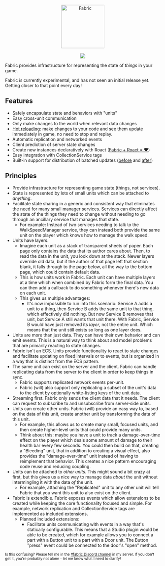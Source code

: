 <div align="center">
	<br>
	<img src="https://i.eryn.io/2045/fabric.svg" alt="Fabric" height="140" />
	<br><br>
	<a href="https://discord.gg/Heyvvnd"><img src="https://img.shields.io/discord/425800792679645204.svg?label=discord" /></a>
</div>

Fabric provides infrastructure for representing the state of *things* in your game.

Fabric is currently experimental, and has not seen an initial release yet. Getting closer to that point every day!

## Features
- Safely encapsulate state and behaviors with "units"
- Easy cross-unit communication
- Only make changes to the world when relevant data changes
- [Hot reloading](https://i.eryn.io/2045/4sPsRGdA.mp4): make changes to your code and see them update immediately in game, no need to stop and replay.
- Automatic replication and networked events
- Client prediction of server state changes
- Create new instances declaratively with Roact ([Fabric + Roact = ❤️](https://i.eryn.io/2045/pYNXQain.png))
- Easy integration with CollectionService tags
- Built-in support for distribution of batched updates ([before](https://i.eryn.io/2047/2020-11-22_01-34-54.mp4) and [after](https://i.eryn.io/2047/2020-11-22_01-33-23.mp4))
## Principles

- Provide infrastructure for representing game state (things, not services).
- State is represented by lots of small units which can be attached to *anything*.
- Facilitate state sharing in a generic and consistent way that eliminates the need for many small manager services. Services can directly affect the state of the things they need to change without needing to go through an ancillary service that manages that state.
  - For example: Instead of two services needing to talk to the WalkSpeedManager service, they can instead both provide the same unit on the player which knows how to manage the walk speed.
- Units have layers.
  - Imagine each unit as a stack of transparent sheets of paper. Each page only contains the data that its author cares about. Then, to read the data in the unit, you look down at the stack. Newer layers override old data, but if the author of that page left that section blank, it falls through to the page below, all the way to the bottom page, which could contain default data.
  - This is how units work in Fabric. Each unit can have multiple layers at a time which when combined by Fabric form the final data. You can then add a callback to do something whenever there's new data on each unit.
  - This gives us multiple advantages:
    - It's now impossible to run into this scenario: Service A adds a unit to a thing, then Service B adds the same unit to that thing, which effectively did nothing. But now Service B removes that unit, but Service A still wants that unit there. With Fabric, Service B would have just removed its *layer*, not the entire unit. Which means that the unit still exists so long as one layer does.
- Units are more than just data. They can have their own behavior and can emit events. This is a natural way to think about and model problems that are primarily reacting to state changes.
- Fabric isn't an ECS. Units provide functionality to react to state changes and facilitate updating on fixed intervals or to events, but is organized in a way that is distinct from the ECS pattern.
- The same unit can exist on the server and the client. Fabric can handle replicating data from the server to the client in order to keep things in sync.
  - Fabric supports replicated network events per-unit.
  - Fabric (will) also support only replicating a subset of the unit's data to the client by optionally white-listing keys of the unit data.
- Streaming first. Fabric only sends the client data that it needs. The client can request to subscribe to and unsubscribe from server-side units.
- Units can create other units. Fabric (will) provide an easy way to, based on the data of this unit, create another unit by transforming the data of this unit.
  - For example, this allows us to create many small, focused units, and then create higher-level units that could provide many units. 
  - Think about this: maybe you have a unit to track a damage-over-time effect on the player which deals some amount of damage to their health bar every few seconds. You could then build on that, creating a "Bleeding" unit, that in addition to creating a visual effect, also provides the "damage-over-time" unit instead of having to reimplement that behavior. This creates a nice pattern encouraging code reuse and reducing coupling.
- Units can be attached to *other units*. This might sound a bit crazy at first, but this gives us a nice way to manage data *about* the unit without intermingling it with the data *of* the unit.
  - For example, attaching the "Replicated" unit to any other unit will tell Fabric that you want this unit to also exist on the client.
- Fabric is extendible. Fabric exposes events which allow extensions to be created while keeping the core functionality focused and simple. For example, network replication and CollectionService tags are implemented as included extensions.
  - Planned included extensions:
    - Facilitate units communicating with events in a way that's statically configurable. This means that a Studio plugin would be able to be created, which for example allows you to connect a part with a Button unit to a part with a Door unit. The Button "press" event could be connected to the door's "open" method.

<small>Is this confusing? Please tell me in the [#fabric Discord channel](https://discord.gg/Heyvvnd) in my server. If you don't get it, you're probably not alone - let me know what I need to clarify!</small>
